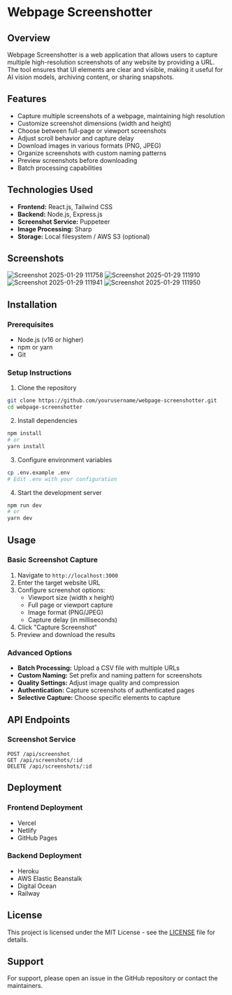 
# Webpage Screenshotter

## Overview
Webpage Screenshotter is a web application that allows users to capture multiple high-resolution screenshots of any website by providing a URL. The tool ensures that UI elements are clear and visible, making it useful for AI vision models, archiving content, or sharing snapshots.

## Features
- Capture multiple screenshots of a webpage, maintaining high resolution
- Customize screenshot dimensions (width and height)
- Choose between full-page or viewport screenshots
- Adjust scroll behavior and capture delay
- Download images in various formats (PNG, JPEG)
- Organize screenshots with custom naming patterns
- Preview screenshots before downloading
- Batch processing capabilities

## Technologies Used
- **Frontend:** React.js, Tailwind CSS
- **Backend:** Node.js, Express.js
- **Screenshot Service:** Puppeteer
- **Image Processing:** Sharp
- **Storage:** Local filesystem / AWS S3 (optional)

## Screenshots
![Screenshot 2025-01-29 111758](https://github.com/user-attachments/assets/a61d58f7-86f6-4c35-8538-5bda26bf21ef)
![Screenshot 2025-01-29 111910](https://github.com/user-attachments/assets/72008a5b-23fd-43d3-be93-35bf736f7cec)
![Screenshot 2025-01-29 111941](https://github.com/user-attachments/assets/762597f2-6655-49bf-8c7c-9bb7370a1ba1)
![Screenshot 2025-01-29 111950](https://github.com/user-attachments/assets/8897d28e-10ec-45d2-94f8-4322d618859e)



## Installation

### Prerequisites
- Node.js (v16 or higher)
- npm or yarn
- Git

### Setup Instructions

1. Clone the repository
```bash
git clone https://github.com/yourusername/webpage-screenshotter.git
cd webpage-screenshotter
```

2. Install dependencies
```bash
npm install
# or
yarn install
```

3. Configure environment variables
```bash
cp .env.example .env
# Edit .env with your configuration
```

4. Start the development server
```bash
npm run dev
# or
yarn dev
```

## Usage

### Basic Screenshot Capture
1. Navigate to `http://localhost:3000`
2. Enter the target website URL
3. Configure screenshot options:
   - Viewport size (width x height)
   - Full page or viewport capture
   - Image format (PNG/JPEG)
   - Capture delay (in milliseconds)
4. Click "Capture Screenshot"
5. Preview and download the results

### Advanced Options
- **Batch Processing:** Upload a CSV file with multiple URLs
- **Custom Naming:** Set prefix and naming pattern for screenshots
- **Quality Settings:** Adjust image quality and compression
- **Authentication:** Capture screenshots of authenticated pages
- **Selective Capture:** Choose specific elements to capture

## API Endpoints

### Screenshot Service
```
POST /api/screenshot
GET /api/screenshots/:id
DELETE /api/screenshots/:id
```

## Deployment

### Frontend Deployment
- Vercel
- Netlify
- GitHub Pages

### Backend Deployment
- Heroku
- AWS Elastic Beanstalk
- Digital Ocean
- Railway


## License
This project is licensed under the MIT License - see the [LICENSE](LICENSE) file for details.

## Support
For support, please open an issue in the GitHub repository or contact the maintainers.
